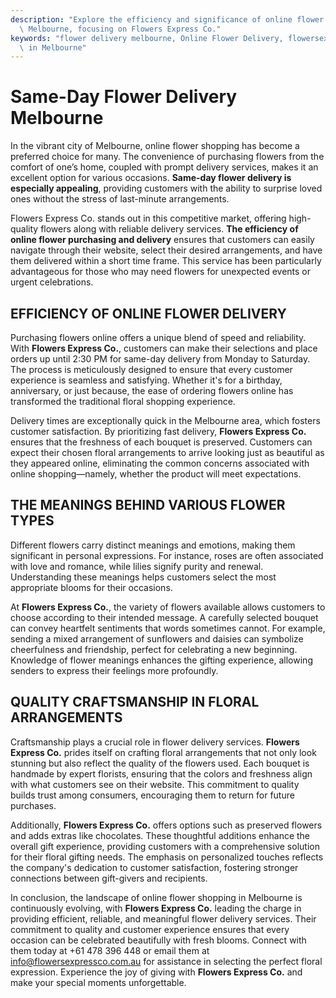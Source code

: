 ```yaml
---
description: "Explore the efficiency and significance of online flower shopping and delivery in\
  \ Melbourne, focusing on Flowers Express Co."
keywords: "flower delivery melbourne, Online Flower Delivery, flowersexpressco, Send Fresh Flowers\
  \ in Melbourne"
---
```

# Same-Day Flower Delivery Melbourne

In the vibrant city of Melbourne, online flower shopping has become a preferred choice for many. The convenience of purchasing flowers from the comfort of one’s home, coupled with prompt delivery services, makes it an excellent option for various occasions. **Same-day flower delivery is especially appealing**, providing customers with the ability to surprise loved ones without the stress of last-minute arrangements.

Flowers Express Co. stands out in this competitive market, offering high-quality flowers along with reliable delivery services. **The efficiency of online flower purchasing and delivery** ensures that customers can easily navigate through their website, select their desired arrangements, and have them delivered within a short time frame. This service has been particularly advantageous for those who may need flowers for unexpected events or urgent celebrations.

## EFFICIENCY OF ONLINE FLOWER DELIVERY

Purchasing flowers online offers a unique blend of speed and reliability. With **Flowers Express Co.**, customers can make their selections and place orders up until 2:30 PM for same-day delivery from Monday to Saturday. The process is meticulously designed to ensure that every customer experience is seamless and satisfying. Whether it's for a birthday, anniversary, or just because, the ease of ordering flowers online has transformed the traditional floral shopping experience.

Delivery times are exceptionally quick in the Melbourne area, which fosters customer satisfaction. By prioritizing fast delivery, **Flowers Express Co.** ensures that the freshness of each bouquet is preserved. Customers can expect their chosen floral arrangements to arrive looking just as beautiful as they appeared online, eliminating the common concerns associated with online shopping—namely, whether the product will meet expectations.

## THE MEANINGS BEHIND VARIOUS FLOWER TYPES

Different flowers carry distinct meanings and emotions, making them significant in personal expressions. For instance, roses are often associated with love and romance, while lilies signify purity and renewal. Understanding these meanings helps customers select the most appropriate blooms for their occasions.

At **Flowers Express Co.**, the variety of flowers available allows customers to choose according to their intended message. A carefully selected bouquet can convey heartfelt sentiments that words sometimes cannot. For example, sending a mixed arrangement of sunflowers and daisies can symbolize cheerfulness and friendship, perfect for celebrating a new beginning. Knowledge of flower meanings enhances the gifting experience, allowing senders to express their feelings more profoundly.

## QUALITY CRAFTSMANSHIP IN FLORAL ARRANGEMENTS

Craftsmanship plays a crucial role in flower delivery services. **Flowers Express Co.** prides itself on crafting floral arrangements that not only look stunning but also reflect the quality of the flowers used. Each bouquet is handmade by expert florists, ensuring that the colors and freshness align with what customers see on their website. This commitment to quality builds trust among consumers, encouraging them to return for future purchases.

Additionally, **Flowers Express Co.** offers options such as preserved flowers and adds extras like chocolates. These thoughtful additions enhance the overall gift experience, providing customers with a comprehensive solution for their floral gifting needs. The emphasis on personalized touches reflects the company's dedication to customer satisfaction, fostering stronger connections between gift-givers and recipients.

In conclusion, the landscape of online flower shopping in Melbourne is continuously evolving, with **Flowers Express Co.** leading the charge in providing efficient, reliable, and meaningful flower delivery services. Their commitment to quality and customer experience ensures that every occasion can be celebrated beautifully with fresh blooms. Connect with them today at +61 478 396 448 or email them at info@flowersexpressco.com.au for assistance in selecting the perfect floral expression. Experience the joy of giving with **Flowers Express Co.** and make your special moments unforgettable.
